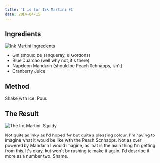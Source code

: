 ```yaml
---
title: 'I is for Ink Martini #1'
date: 2014-04-15
---
```


## Ingredients

![Ink Martini Ingredients](/images/uploads/2014/04/Ink-Martini-Ingredients.jpg "Ink Martini Ingredients")

* Gin (should be Tanqueray, is Gordons)
* Blue Cuarcao (well why not, it's there)
* Napoleon Mandarin (should be Peach Schnapps, isn't)
* Cranberry Juice

## Method
Shake with ice. Pour.

## The Result
![The Ink Martini. Squidy.](/images/uploads/2014/04/Ink-Martini.jpg "Ink Martini")

Not quite as inky as I'd hoped for but quite a pleasing colour. I'm having to imagine what it would be like with the Peach Scnhapps. Not as over powered by Mandarin I would imagine, as that is the main thing I'm getting from this. It's okay, but won't be rushing to make it again. I'd describe it more as a number two. Shame.
